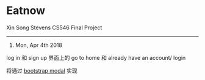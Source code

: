# Eatnow

Xin Song
Stevens CS546 Final Project

---
1. <string>Mon, Apr 4th 2018</strong>   

log in 和 sign up 界面上的 go to home 和 already have an account/ login 

将通过 [bootstrap modal](https://getbootstrap.com/docs/4.1/components/modal/) 实现 